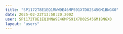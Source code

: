 ```yaml
---
title: "SP1172T8E1EQ1MNW9E46MPS91X7D02S45GM1BNGX0"
date: 2025-02-22T13:50:20.200Z
user: SP1172T8E1EQ1MNW9E46MPS91X7D02S45GM1BNGX0
layout: "users"
---
```

    
